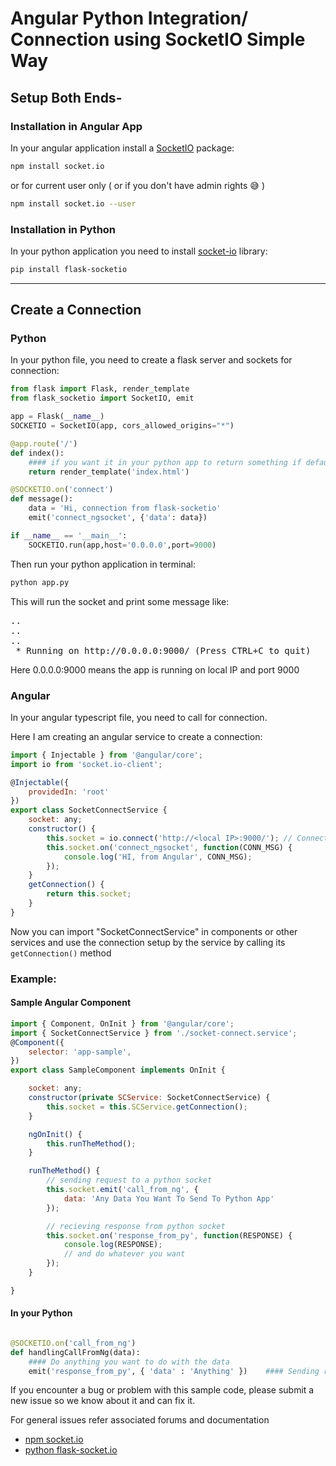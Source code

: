 # Angular Python Integration/ Connection using SocketIO Simple Way

<h2>Setup Both Ends-</h2>
<h3>Installation in Angular App</h3>
<p>In your angular application install a <a href="https://www.npmjs.com/package/socket.io" target="_blank">SocketIO</a> package:</p>

```bash
npm install socket.io
```

<p>or for current user only ( or if you don't have admin rights 😅 )</p>

```bash
npm install socket.io --user
```

<h3>Installation in Python</h3>
<p>In your python application you need to install <a href=https://pypi.org/project/Flask-SocketIO/" target="_blank">socket-io</a> library:</p>

```bash
pip install flask-socketio
```

<hr/>
<h2>Create a Connection</h2>
<h3>Python</h3>
<p>In your python file, you need to create a flask server and sockets for connection:</p>

``` py
from flask import Flask, render_template
from flask_socketio import SocketIO, emit

app = Flask(__name__)
SOCKETIO = SocketIO(app, cors_allowed_origins="*")

@app.route('/')
def index():
    #### if you want it in your python app to return something if default route is called
    return render_template('index.html')

@SOCKETIO.on('connect')
def message():
    data = 'Hi, connection from flask-socketio'
    emit('connect_ngsocket', {'data': data})

if __name__ == '__main__':
    SOCKETIO.run(app,host='0.0.0.0',port=9000)

```

<p>Then run your python application in terminal:</p>

```bash
python app.py
```

This will run the socket and print some message like:

<pre>
..
..
..
 * Running on http://0.0.0.0:9000/ (Press CTRL+C to quit) 
</pre>

<p>Here 0.0.0.0:9000 means the app  is running on local IP and port 9000</p>

<h3>Angular</h3>
<p>In your angular typescript file, you need to call for connection.</p>
<p>Here I am creating an angular service to create a connection:</p>

``` js
import { Injectable } from '@angular/core';
import io from 'socket.io-client';

@Injectable({
    providedIn: 'root'
})
export class SocketConnectService {
    socket: any;
    constructor() {
        this.socket = io.connect('http://<local IP>:9000/'); // Connection with Server using API, Enter Local IP carefully
        this.socket.on('connect_ngsocket', function(CONN_MSG) {
            console.log('HI, from Angular', CONN_MSG);
        });
    }
    getConnection() {
        return this.socket;
    }
}
```

<p>Now you can import "SocketConnectService" in components or other services and use the connection setup by the service by calling its  <code>getConnection()</code> method</p>

<h3>Example: </h3>
<h4>Sample Angular Component</h4>

``` js
import { Component, OnInit } from '@angular/core';
import { SocketConnectService } from './socket-connect.service';
@Component({
    selector: 'app-sample',
})
export class SampleComponent implements OnInit {

    socket: any;
    constructor(private SCService: SocketConnectService) {
        this.socket = this.SCService.getConnection();
    }

    ngOnInit() {
        this.runTheMethod();
    }

    runTheMethod() {
        // sending request to a python socket
        this.socket.emit('call_from_ng', {
            data: 'Any Data You Want To Send To Python App'
        });

        // recieving response from python socket
        this.socket.on('response_from_py', function(RESPONSE) {
            console.log(RESPONSE);
            // and do whatever you want
        });
    }

}
```

<h4>In your Python</h4>

``` py

@SOCKETIO.on('call_from_ng')
def handlingCallFromNg(data):
    #### Do anything you want to do with the data
    emit('response_from_py', { 'data' : 'Anything' })    #### Sending response from python to angular app

```

<p>If you encounter a bug or problem with this sample code, please submit a new issue so we know about it and can fix it.</p>
<p>For general issues refer associated forums and documentation</p>
<ul>
<li><a href="https://github.com/socketio/socket.io" target="_blank">npm socket.io</a></li>
<li><a href="https://github.com/miguelgrinberg/Flask-SocketIO/" target="_blank">python flask-socket.io</a></li>
</ul>

